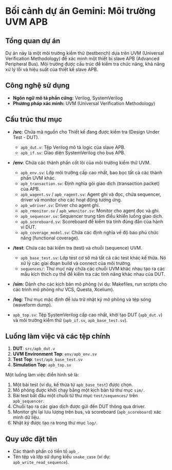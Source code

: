 # Bối cảnh dự án Gemini: Môi trường UVM APB

## Tổng quan dự án

Dự án này là một môi trường kiểm thử (testbench) dựa trên UVM (Universal Verification Methodology) để xác minh một thiết bị slave APB (Advanced Peripheral Bus). Môi trường được cấu trúc để kiểm tra chức năng, khả năng xử lý lỗi và hiệu suất của thiết kế slave APB.

## Công nghệ sử dụng

*   **Ngôn ngữ mô tả phần cứng:** Verilog, SystemVerilog
*   **Phương pháp xác minh:** UVM (Universal Verification Methodology)

## Cấu trúc thư mục

*   **/src**: Chứa mã nguồn cho Thiết kế đang được kiểm tra (Design Under Test - DUT).
    *   `apb_dut.v`: Tệp Verilog mô tả logic của slave APB.
    *   `apb_if.sv`: Giao diện SystemVerilog cho bus APB.

*   **/env**: Chứa các thành phần cốt lõi của môi trường kiểm thử UVM.
    *   `apb_env.sv`: Lớp môi trường cấp cao nhất, bao bọc tất cả các thành phần UVM khác.
    *   `apb_transaction.sv`: Định nghĩa gói giao dịch (transaction packet) của APB.
    *   `apb_wagent.sv` / `apb_ragent.sv`: Agent ghi và đọc, chứa sequencer, driver và monitor cho các hoạt động tương ứng.
    *   `apb_wdriver.sv`: Driver cho agent ghi.
    *   `apb_rmonitor.sv` / `apb_wmonitor.sv`: Monitor cho agent đọc và ghi.
    *   `apb_sequencer.sv`: Sequencer trung tâm điều khiển luồng giao dịch.
    *   `apb_scoreboard.sv`: Scoreboard để kiểm tra tính đúng đắn của hành vi DUT.
    *   `apb_coverage_model.sv`: Chứa các định nghĩa về độ bao phủ chức năng (functional coverage).

*   **/test**: Chứa các bài kiểm tra (test) và chuỗi (sequence) UVM.
    *   `apb_base_test.sv`: Lớp test cơ sở mà tất cả các test khác kế thừa. Nó xử lý các giai đoạn build và connect của môi trường.
    *   `sequences/`: Thư mục này chứa các chuỗi UVM khác nhau tạo ra các mẫu kích thích cụ thể để kiểm tra các tính năng khác nhau của DUT.

*   **/sim**: Dành cho các kịch bản mô phỏng (ví dụ: Makefiles, run scripts cho các trình mô phỏng như VCS, Questa, Xcelium).

*   **/log**: Thư mục mặc định để lưu trữ nhật ký mô phỏng và tệp sóng (waveform dump).

*   `apb_top.sv`: Tệp SystemVerilog cấp cao nhất, khởi tạo DUT (`apb_dut.v`) và môi trường kiểm thử (`apb_if.sv`, `apb_base_test.sv`).

## Luồng làm việc và các tệp chính

1.  **DUT**: `src/apb_dut.v`
2.  **UVM Environment Top**: `env/apb_env.sv`
3.  **Test Top**: `test/apb_base_test.sv`
4.  **Simulation Top**: `apb_top.sv`

Một luồng làm việc điển hình sẽ là:
1.  Một bài test (ví dụ, kế thừa từ `apb_base_test`) được chọn.
2.  Mô phỏng được khởi chạy bằng một kịch bản từ thư mục `sim/`.
3.  Bài test bắt đầu một chuỗi từ thư mục `test/sequences/` trên `apb_sequencer`.
4.  Chuỗi tạo ra các giao dịch được gửi đến DUT thông qua driver.
5.  Monitor ghi lại lưu lượng trên bus, và scoreboard (`apb_scoreboard`) xác minh dữ liệu.
6.  Nhật ký được tạo ra trong thư mục `log/`.

## Quy ước đặt tên

*   Các thành phần có tiền tố `apb_`.
*   Tên tệp và lớp sử dụng kiểu `snake_case` (ví dụ: `apb_write_read_sequence`).